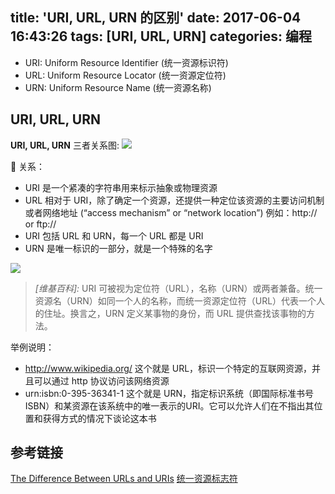 title: 'URI, URL, URN 的区别'
date: 2017-06-04 16:43:26
tags: [URI, URL, URN]
categories: 编程
---


- URI: Uniform Resource Identifier (统一资源标识符)
- URL: Uniform Resource Locator (统一资源定位符)
- URN: Uniform Resource Name (统一资源名称)

<!-- more -->

## URI, URL, URN

**URI, URL, URN** 三者关系图:
![](http://cdn.objcer.com/URI-vs-URL.png)

📌 关系：
- URI 是一个紧凑的字符串用来标示抽象或物理资源
- URL 相对于 URI，除了确定一个资源，还提供一种定位该资源的主要访问机制或者网络地址 (“access mechanism” or “network location”) 例如：http:// or ftp://
- URI 包括 URL 和 URN，每一个 URL 都是 URI
- URN 是唯一标识的一部分，就是一个特殊的名字

![](http://cdn.objcer.com/800px-URI_Euler_Diagram_no_lone_URIs.svg.png)
> *[维基百科]:* URI 可被视为定位符（URL），名称（URN）或两者兼备。统一资源名（URN）如同一个人的名称，而统一资源定位符（URL）代表一个人的住址。换言之，URN 定义某事物的身份，而 URL 提供查找该事物的方法。

举例说明：
- http://www.wikipedia.org/
	这个就是 URL，标识一个特定的互联网资源，并且可以通过 http 协议访问该网络资源
- urn:isbn:0-395-36341-1
	这个就是 URN，指定标识系统（即国际标准书号ISBN）和某资源在该系统中的唯一表示的URI。它可以允许人们在不指出其位置和获得方式的情况下谈论这本书

## 参考链接
[The Difference Between URLs and URIs](https://danielmiessler.com/study/url-uri/#gs.taQ4gpU)
[统一资源标志符](https://zh.wikipedia.org/zh-cn/%E7%BB%9F%E4%B8%80%E8%B5%84%E6%BA%90%E6%A0%87%E5%BF%97%E7%AC%A6)